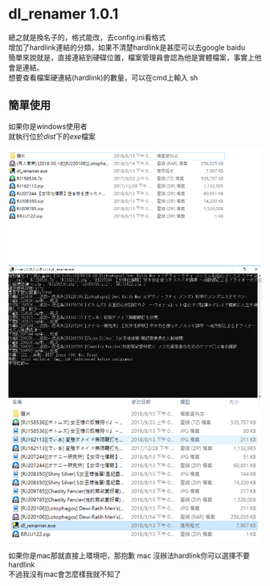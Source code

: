 # dl_renamer 1.0.1

總之就是換名子的，格式能改，去config.ini看格式  
增加了hardlink連結的分類，如果不清楚hardlink是甚麼可以去google baidu  
簡單來說就是，直接連結到硬碟位置，檔案管理員會認為他是實體檔案，事實上他會是連結。  
想要查看檔案硬連結(hardlink)的數量，可以在cmd上輸入 sh

## 簡單使用

如果你是windows使用者  
就執行位於*dist*下的*exe*檔案

![before](/usage_pic/before.PNG)
![middle](/usage_pic/middle.PNG)
![after](/usage_pic/after.PNG)

如果你是mac那就直接上環境吧，那抱歉 mac 沒辦法hardlink你可以選擇不要hardlink  
不過我沒有mac會怎麼樣我就不知了

